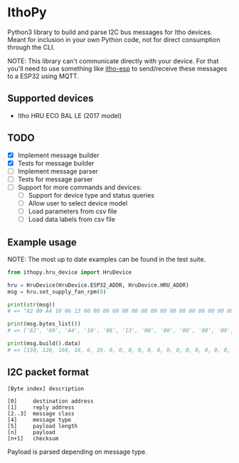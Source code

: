 # IthoPy

Python3 library to build and parse I2C bus messages for Itho devices. Meant for inclusion in your own Python code, not for direct consumption through the CLI.

NOTE: This library can't communicate directly with your device. For that you'll need to use something like [itho-esp](https://github.com/rustyx/itho-esp) to send/receive these messages to a ESP32 using MQTT.

## Supported devices

- Itho HRU ECO BAL LE (2017 model)

## TODO

- [x] Implement message builder
- [x] Tests for message builder
- [ ] Implement message parser
- [ ] Tests for message parser
- [ ] Support for more commands and devices:
  - [ ] Support for device type and status queries
  - [ ] Allow user to select device model
  - [ ] Load parameters from csv file
  - [ ] Load data labels from csv file

## Example usage

NOTE: The most up to date examples can be found in the test suite.

```py
from ithopy.hru_device import HruDevice

hru = HruDevice(HruDevice.ESP32_ADDR, HruDevice.HRU_ADDR)
msg = hru.set_supply_fan_rpm(0)

print(str(msg))
# => "82 80 A4 10 06 13 00 00 00 00 00 00 00 00 00 00 00 00 00 00 00 00 00 2D 00 04"

print(msg.bytes_list())
# => ['82', '80', 'A4', '10', '06', '13', '00', '00', '00', '00', '00', '00', '00', '00', '00', '00', '00', '00', '00', '00', '00', '00', '00', '2D', '00', '04']

print(msg.build().data)
# => [130, 128, 164, 16, 6, 19, 0, 0, 0, 0, 0, 0, 0, 0, 0, 0, 0, 0, 0, 0, 0, 0, 0, 45, 0, 4]
```

## I2C packet format

`[Byte index] description`

```
[0]     destination address
[1]     reply address
[2..3]  message class
[4]     message type
[5]     payload length
[n]     payload
[n+1]   checksum
```

Payload is parsed depending on message type.